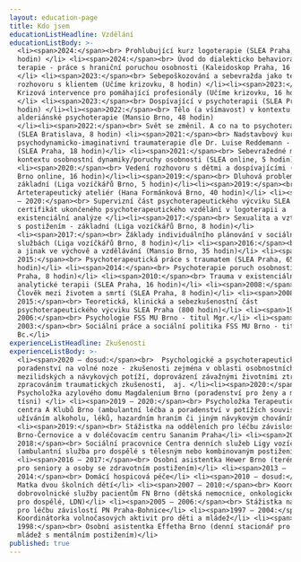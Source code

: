 ```yaml
---
layout: education-page
title: Kdo jsem
educationListHeadline: Vzdělání
educationListBody: >-
  <li><span>2024:</span><br> Prohlubující kurz logoterapie (SLEA Praha, 48
  hodin) </li> <li><span>2024:</span><br> Úvod do dialekticko behaviorální
  terapie - práce s hraniční poruchou osobnosti (Kaleidoskop Praha, 16 hodin)
  </li> <li><span>2023:</span><br> Sebepoškozování a sebevražda jako téma
  rozhovoru s klientem (Učíme krizovku, 8 hodin) </li><li><span>2023:</span><br>
  Krizová intervence pro pomáhající profesionály (Učíme krizovku, 16 hodin)
  </li> <li><span>2023:</span><br> Dospívající v psychoterapii (SLEA Praha, 18
  hodin) </li><li><span>2022:</span><br> Tělo (a všímavost) v kontextu
  alderiánské psychoterapie (Mansio Brno, 48 hodin)
  </li><li><span>2022:</span><br> Svět se změnil. A co na to psychoterapie?
  (SLEA Bratislava, 8 hodin) <li><span>2021:</span><br> Nadstavbový kurz
  psychodynamicko-imaginativní traumaterapie dle Dr. Luise Reddemann - PITT
  (SLEA Praha, 18 hodin)</li> <li><span>2021:</span><br> Sebevražedné motivy v
  kontextu osobnostní dynamiky/poruchy osobnosti (SLEA online, 5 hodin)</li> 
  <li><span>2020:</span><br> Vedení rozhovoru s dětmi a dospívajícími (Mansio
  Brno online, 16 hodin)</li><li><span>2019:</span><br> Dluhová problematika -
  základní (Liga vozíčkářů Brno, 5 hodin)</li><li><span>2019:</span><br>
  Arteterapeutický ateliér (Hana Formánková Brno, 40 hodin)</li> <li><span>2018
  – 2020:</span><br> Supervizní část psychoterapeutického výcviku SLEA Praha -
  certifikát ukončeného psychoterapeutického vzdělání v logoterapii a
  existenciální analýze </li><li><span>2017:</span><br> Sexualita a vztahy lidí
  s postižením - základní (Liga vozíčkářů Brno, 8 hodin)</li>
  <li><span>2017:</span><br> Základy individuálního plánování v sociálních
  službách (Liga vozíčkářů Brno, 8 hodin)</li> <li><span>2016:</span><br> Spolu
  a jinak ve výchově a vzdělávání (Mansio Brno, 35 hodin)</li> <li><span>2014 –
  2015:</span><br> Psychoterapeutická práce s traumatem (SLEA Praha, 65
  hodin)</li> <li><span>2014:</span><br> Psychoterapie poruch osobnosti (SLEA
  Praha, 8 hodin)</li> <li><span>2010:</span><br> Trauma v existenciálně
  analytické terapii (SLEA Praha, 16 hodin)</li> <li><span>2008:</span><br>
  Člověk mezi životem a smrtí (SLEA Praha, 8 hodin)</li> <li><span>2008 –
  2015:</span><br> Teoretická, klinická a sebezkušenostní část
  psychoterapeutického výcviku SLEA Praha (800 hodin)</li> <li><span>1999 –
  2006:</span><br> Psychologie FSS MU Brno - titul Mgr.</li> <li><span>1999 –
  2003:</span><br> Sociální práce a sociální politika FSS MU Brno - titul
  Bc.</li>
experienceListHeadline: Zkušenosti
experienceListBody: >-
  <li><span>2020 – dosud:</span><br>  Psychologické a psychoterapeutické
  poradenství na volné noze - zkušenosti zejména v oblasti osobnostních,
  mezilidských a návykových potíží, doprovázení závažnými životními ztrátami a
  zpracováním traumatických zkušeností,  aj. </li><li><span>2020:</span><br> 
  Psycholožka azylového domu Magdalenium Brno (poradenství pro ženy a matky v
  tísni) </li> <li><span>2019 – 2020:</span><br> Psycholožka Terapeutického
  centra A Klubů Brno (ambulantní léčba a poradenství v potížích souvisejících s
  užíváním alkoholu, léků, hazardním hraním či jiným návykovým chováním)</li>
  <li><span>2019:</span><br> Stážistka na odděleních pro léčbu závislostí PN
  Brno-Černovice a v doléčovacím centru Sananim Praha</li> <li><span>2017 –
  2018:</span><br> Sociální pracovnice Centra denních služeb Ligy vozíčkářů Brno
  (ambulantní služba pro dospělé s tělesným nebo kombinovaným postižením) </li>
  <li><span>2016 – 2017:</span><br> Osobní asistentka Hewer Brno (terénní služba
  pro seniory a osoby se zdravotním postižením)</li> <li><span>2013 –
  2014:</span><br> Domácí hospicová péče</li> <li><span>2010 – dosud:</span><br>
  Matka dvou školních dětí</li> <li><span>2007 – 2010:</span><br> Koordinátorka
  dobrovolnické služby pacientům FN Brno (dětská nemocnice, onkologické oddělení
  pro dospělé, LDN)</li> <li><span>2005 – 2006:</span><br> Stážistka na oddělení
  pro léčbu závislostí PN Praha-Bohnice</li> <li><span>1997 – 2004:</span><br>
  Koordinátorka volnočasových aktivit pro děti a mládež</li> <li><span>1997 –
  1998:</span><br> Osobní asistentka Effetha Brno (denní stacionář pro děti a
  mládež s mentálním postižením)</li>
published: true
---
```

